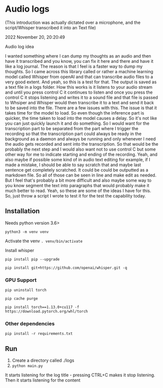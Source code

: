 # Audio logs

(This introduction was actually dictated over a microphone, and the script/Whisper transcribed it into an Text file)

2022 November 20, 20:20:49

Audio log idea

I wanted something where I can dump my thoughts as an audio and then have it transcribed and you know, you can fix it here and there and have it like a log journal. The reason is that I feel is a faster way to dump my thoughts. So I came across this library called or rather a machine learning model called Whisper from openAI and that can transcribe audio files to a very good extent. And yeah, so this is a test for that. The output is saved as a text file in a logs folder. How this works is it listens to your audio stream and until you press control C it continues to listen and once you press the control C it stops listening and writes it to a sound file and that file is passed to Whsiper and Whisper would then transcribe it to a text and send it back to be saved into the file. There are a few issues with this. The issue is that it takes time for the model to load. So even though the inference part is quicker, the time taken to load into the model causes a delay. So it's not like you can just quickly launch it and do something. So I would want for the transcription part to be separated from the part where I trigger the recording so that the transcription part could always be ready in the background as a daemon and always be running and only whenever I need the audio gets recorded and sent into the transcription. So that would be the probably the next step and I would also want not to use control C but some other way for me to indicate starting and ending of the recording. Yeah, and also maybe if possible some kind of in audio text editing for example, if I made a mistake, I should be able to say scratch that and maybe last sentence get completely scratched. It could be could be outputted as a markdown file. So all of those can be seen in line and make edit as needed. But I feel that's probably a bit more difficult and also maybe some way to you know segment the text into paragraphs that would probably make it much better to read. Yeah, so these are some of the ideas I have for this. So, just throw a script I wrote to test it for the test the capability today.

## Installation

Needs python version 3.6>

`python3 -m venv venv`

Activate the venv
`. venv/bin/activate`

Install whisper

`pip install pip --upgrade`

`pip install git+https://github.com/openai/whisper.git -q`

### GPU Support

`pip uninstall torch`

`pip cache purge`

`pip install torch==1.13.0+cu117 -f https://download.pytorch.org/whl/torch`

### Other dependencies

`pip install -r requirements.txt`

## Run

1. Create a directory called ./logs
2. `python main.py`

It starts listening for the log title - pressing CTRL+C makes it stop listening.
Then it starts listening for the content
